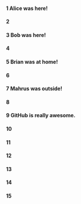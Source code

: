 #### 1 Alice was here!
#### 2
#### 3 Bob was here!
#### 4
#### 5 Brian was at home!
#### 6
#### 7 Mahrus was outside!
#### 8
#### 9 GitHub is really awesome.
#### 10
#### 11
#### 12
#### 13
#### 14
#### 15